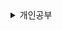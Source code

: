 <details>
<summary>개인공부</summary>
<div markdown=1>

# React 강의 추가 적인 내용
##  날짜
  - 2023-05-14
## 공부 내용
  - axios

### axios
  - 정의
    - HTTP 통신을 위해 사용하는 라이브러리
    - 비동기 방식으로 서버와 통신
  - 설치
    ```bash
    npm install axios
    ```
  - 사용
    ```javascript
    import axios from 'axios';

    // axios는 비동기 처리를 하므로 async, await 사용
    const getMovies = async ()=> {
      // data를 movies에 저장
      const movies = await axios.get('movies_url');
    }
    ```
  - 특징
    - 브라우저와 node.js에서 모두 사용 가능
    - Promise 기반의 HTTP 통신 라이브러리
    - 자주 사용되는 라이브러리
    - 프로미스 기반 비동기 처리 기능
</div>
</details>